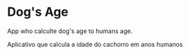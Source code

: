 # Dog's Age

App who calculte dog's age to humans age.

Aplicativo que calcula a idade do cachorro em anos humanos
